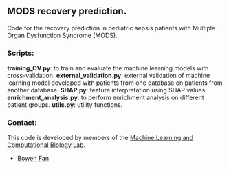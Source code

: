 ## MODS recovery prediction.
Code for the recovery prediction in pediatric sepsis patients with Multiple Organ Dysfunction Syndrome (MODS).

### Scripts:
**training_CV.py**: to train and evaluate the machine learning models with cross-validation.
**external_validation.py**: external validation of machine learning model developed with patients from one database on patients from another database.
**SHAP.py**: feature interpretation using SHAP values
**enrichment_analysis.py**: to perform enrichment analysis on different patient groups.
**utils.py**: utility functions.

### Contact:
This code is developed by members of the [Machine Learning and Computational Biology Lab](https://www.bsse.ethz.ch/mlcb).

- [Bowen Fan](https://github.com/percyfan)
